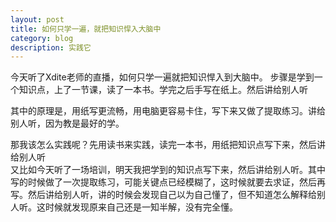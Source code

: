 ```yaml
---
layout: post
title: 如何只学一遍，就把知识悍入大脑中  
category: blog
description: 实践它 
---
```


今天听了Xdite老师的直播，如何只学一遍就把知识悍入到大脑中。 
步骤是学到一个知识点，上了一节课，读了一本书。学完之后手写在纸上。然后讲给别人听  

其中的原理是，用纸写更流畅，用电脑更容易卡住，写下来又做了提取练习。讲给别人听，因为教是最好的学。   

那我该怎么实践呢？先用读书来实践，读完一本书，用纸把知识点写下来，然后讲给别人听  
又比如今天听了一场培训，明天我把学到的知识点写下来，然后讲给别人听。其中写的时候做了一次提取练习，可能关键点已经模糊了，这时候就要去求证，然后再写。然后讲给别人听，讲的时候会发现自己以为自己懂了，但不知道怎么解释给别人听。这时候就发现原来自己还是一知半解，没有完全懂。  
   

